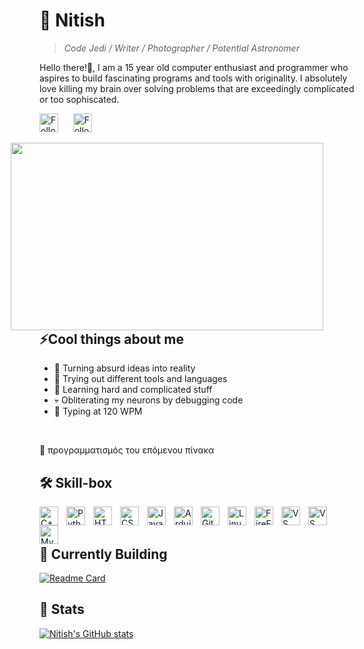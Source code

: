 <!-- Inspired by,
Forrest Knight (github.com/ForrestKnight)
Stanley Lim (github.com/Spiderpig86)
Jonah Lawrence (github.com/DenverCoder1)
-->
# 🔭 Nitish 

> *Code Jedi / Writer / Photographer / Potential Astronomer*

Hello there!👋, I am a 15 year old computer enthusiast and programmer who aspires to build fascinating programs and tools with originality. I absolutely love killing my brain over solving problems that are exceedingly complicated or too sophiscated. 

<!-- Icon source https://icons8.com/ -->
<a href="https://twitter.com/CodedGamer56"><img width="30px" height="30px" alt="Follow on Twitter" title="Twitter" src="https://img.icons8.com/nolan/344/twitter.png"></a> &#8287;&#8287;&#8287;&#8287;&#8287;<a href="https://medium.com/@CodedGamer56"><img width="30px" height="30px" alt="Follow on Medium" title="Medium" src="https://img.icons8.com/color-glass/344/medium-logo.png"></a>

<img align="right" style="padding-right: 50px;" width="500px" height="300px" src="img/gif_brucealmighty.webp">

## ⚡Cool things about me

- 🚀 Turning absurd ideas into reality
- 📔 Trying out different tools and languages
- 🌱 Learning hard and complicated stuff
- 💀 Obliterating my neurons by debugging code
- 🥊 Typing at 120 WPM

<br/>


👾 προγραμματισμός του επόμενου πίνακα

## 🛠️ Skill-box

<!-- Icon source https://devicon.dev/ -->
<img align="left" alt="C++" width="30px" style="padding-right:10px;" src="https://cdn.jsdelivr.net/gh/devicons/devicon/icons/cplusplus/cplusplus-line.svg" />
<img align="left" alt="Python" width="30px" style="padding-right:10px;" src="https://cdn.jsdelivr.net/gh/devicons/devicon/icons/python/python-plain.svg" />
<img align="left" alt="HTML" width="30px" style="padding-right:10px;" src="https://cdn.jsdelivr.net/gh/devicons/devicon/icons/html5/html5-plain.svg" />
<img align="left" alt="CSS" width="30px" style="padding-right:10px;" src="https://cdn.jsdelivr.net/gh/devicons/devicon/icons/css3/css3-plain.svg" />
<img align="left" alt="JavaScript" width="30px" style="padding-right:10px;" src="https://cdn.jsdelivr.net/gh/devicons/devicon/icons/javascript/javascript-plain.svg" />
<img align="left" alt="Arduino" width="30px" style="padding-right:10px;" src="https://cdn.jsdelivr.net/gh/devicons/devicon/icons/arduino/arduino-original.svg"/>
<img align="left" alt="Git" width="30px" style="padding-right:10px;" src="https://cdn.jsdelivr.net/gh/devicons/devicon/icons/git/git-original.svg" />
<img align="left" alt="Linux" width="30px" style="padding-right:10px;" src="https://cdn.jsdelivr.net/gh/devicons/devicon/icons/linux/linux-original.svg" />
<img align="left" alt="FireFox" width="30px" style="padding-right:10px;" src="https://cdn.jsdelivr.net/gh/devicons/devicon/icons/firefox/firefox-plain.svg"/>
<img align="left" alt="VS Studio" width="30px" style="padding-right:10px;" src="https://cdn.jsdelivr.net/gh/devicons/devicon/icons/visualstudio/visualstudio-plain.svg"/>
<img align="left" alt="VS Code" width="30px" style="padding-right:10px;" src="https://cdn.jsdelivr.net/gh/devicons/devicon/icons/vscode/vscode-original.svg"/>
<img align="left" alt="MySQL" width="30px" src="https://cdn.jsdelivr.net/gh/devicons/devicon/icons/mysql/mysql-original.svg"/><br />


<br/>

<!-- Cards https://github.com/anuraghazra/github-readme-stats -->
## 🌵 Currently Building

[![Readme Card](https://github-readme-stats.vercel.app/api/pin/?username=CodedGamer56&repo=Ardupoly&theme=github_dark)](https://github.com/AlphaHawkGaming/Ardupoly)

## 🗿 Stats

[![Nitish's GitHub stats](https://github-readme-stats.vercel.app/api?username=CodedGamer56&theme=algolia)](https://github.com/anuraghazra/github-readme-stats)
